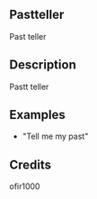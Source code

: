 ## Pastteller
Past teller

## Description
Pastt teller

## Examples
 - "Tell me my past"


## Credits
ofir1000


